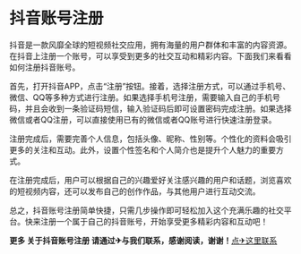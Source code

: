 # 抖音账号注册

抖音是一款风靡全球的短视频社交应用，拥有海量的用户群体和丰富的内容资源。在抖音上注册一个账号，可以享受到更多的社交互动和精彩内容。下面我们来看看如何注册抖音账号。

首先，打开抖音APP，点击“注册”按钮。接着，选择注册方式，可以通过手机号、微信、QQ等多种方式进行注册。如果选择手机号注册，需要输入自己的手机号码，并且会收到一条验证码短信，输入验证码后即可设置密码完成注册。如果选择微信或者QQ注册，可以直接使用已有的微信或者QQ账号进行快速注册登录。

注册完成后，需要完善个人信息，包括头像、昵称、性别等。个性化的资料会吸引更多的关注和互动。此外，设置个性签名和个人简介也是提升个人魅力的重要方式。

在注册完成后，用户可以根据自己的兴趣爱好关注感兴趣的用户和话题，浏览喜欢的短视频内容，还可以发布自己的创作作品，与其他用户进行互动交流。

总之，抖音账号注册简单快捷，只需几步操作即可轻松加入这个充满乐趣的社交平台。快来注册一个属于自己的抖音账号，开始享受更多精彩内容和互动吧！

**更多 关于抖音账号注册 请通过✈与我们联系，感谢阅读，谢谢！**[点✈这里联系](https://www.k02.cc)